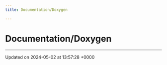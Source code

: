 ```yaml
---
title: Documentation/Doxygen

---
```


# Documentation/Doxygen








-------------------------------

Updated on 2024-05-02 at 13:57:28 +0000
